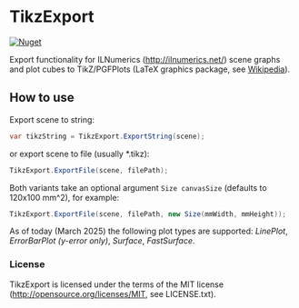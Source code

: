 TikzExport
==========
[![Nuget](https://img.shields.io/nuget/v/TikzExport?style=flat-square&logo=nuget&color=blue)](https://www.nuget.org/packages/ILNumerics.Community.TikzExport)

Export functionality for ILNumerics (http://ilnumerics.net/) scene graphs
and plot cubes to TikZ/PGFPlots (LaTeX graphics package, see [Wikipedia](https://en.wikipedia.org/wiki/PGF/TikZ)).

## How to use

Export scene to string:
```csharp
var tikzString = TikzExport.ExportString(scene);
```
or export scene to file (usually *.tikz):
```csharp
TikzExport.ExportFile(scene, filePath);
```

Both variants take an optional argument ```Size canvasSize``` (defaults to 120x100 mm^2), for example:
```csharp
TikzExport.ExportFile(scene, filePath, new Size(mmWidth, mmHeight));
```

As of today (March 2025) the following plot types are supported: _LinePlot_, _ErrorBarPlot (y-error only)_, _Surface_, _FastSurface_.

### License
TikzExport is licensed under the terms of the MIT license (<http://opensource.org/licenses/MIT>, see LICENSE.txt).
